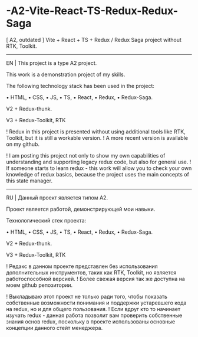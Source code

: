 # -A2-Vite-React-TS-Redux-Redux-Saga
[ A2, outdated ] Vite + React + TS + Redux / Redux Saga project without RTK, Toolkit.

_______________________________________________________________

EN | This project is a type A2 project.

This work is a demonstration project of my skills.

The following technology stack has been used in the project: 

• HTML,
• CSS,
• JS,
• TS,
• React,
• Redux,
• Redux-Saga.

V2 + Redux-thunk.

V3 + Redux-Toolkit, RTK

! Redux in this project is presented without using additional tools like RTK, Toolkit, but it is still a workable version.
! A more recent version is available on my github.

! I am posting this project not only to show my own capabilities of understanding and supporting legacy redux code, but also for general use.
! If someone starts to learn redux - this work will allow you to check your own knowledge of redux basics, because the project uses the main concepts of this state manager.
_______________________________________________________________

RU | Данный проект является типом А2.

Проект является работой, демонстрирующей мои навыки.

Технологический стек проекта:

• HTML,
• CSS,
• JS,
• TS,
• React,
• Redux,
• Redux-Saga.

V2 + Redux-thunk.

V3 + Redux-Toolkit, RTK

! Редакс в данном проекте представлен без использования дополнительных инструментов, таких как RTK, Toolkit, но является работоспособной версией.
! Более свежая версия так же доступна на моем github репозитории.

! Выкладываю этот проект не только ради того, чтобы показать собственные возможности понимания и поддержки устаревшего кода на redux, но и для общего пользования.
! Если вдруг кто то начинает изучать redux - данная работа позволит вам проверить собственные знания основ redux, поскольку в проекте использованы основные концепции данного стейт менеджера.
